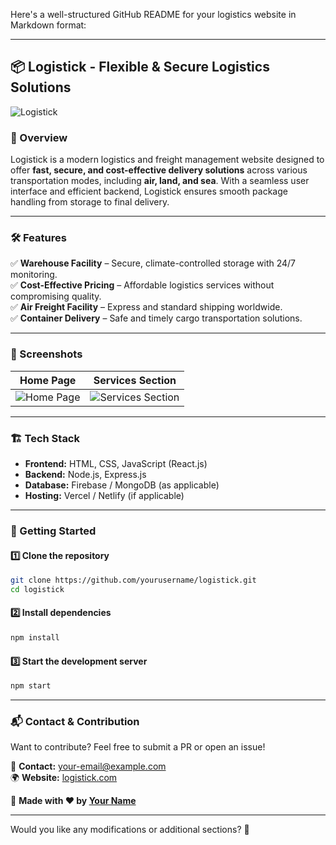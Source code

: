 Here's a well-structured GitHub README for your logistics website in Markdown format:  

---

## 📦 Logistick - Flexible & Secure Logistics Solutions

![Logistick](./path-to-your-image.png)  

### 🚀 Overview  
Logistick is a modern logistics and freight management website designed to offer **fast, secure, and cost-effective delivery solutions** across various transportation modes, including **air, land, and sea**. With a seamless user interface and efficient backend, Logistick ensures smooth package handling from storage to final delivery.  

---

### 🛠️ Features  
✅ **Warehouse Facility** – Secure, climate-controlled storage with 24/7 monitoring.  
✅ **Cost-Effective Pricing** – Affordable logistics services without compromising quality.  
✅ **Air Freight Facility** – Express and standard shipping worldwide.  
✅ **Container Delivery** – Safe and timely cargo transportation solutions.  

---

### 📸 Screenshots  
| Home Page | Services Section |
|-----------|-----------------|
| ![Home Page](./path-to-homepage.png) | ![Services Section](./path-to-services.png) |

---

### 🏗️ Tech Stack  
- **Frontend:** HTML, CSS, JavaScript (React.js)  
- **Backend:** Node.js, Express.js  
- **Database:** Firebase / MongoDB (as applicable)  
- **Hosting:** Vercel / Netlify (if applicable)  

---

### 🏁 Getting Started  
#### 1️⃣ Clone the repository  
```sh
git clone https://github.com/yourusername/logistick.git
cd logistick
```

#### 2️⃣ Install dependencies  
```sh
npm install
```

#### 3️⃣ Start the development server  
```sh
npm start
```

---

### 📬 Contact & Contribution  
Want to contribute? Feel free to submit a PR or open an issue!  

📧 **Contact:** your-email@example.com  
🌍 **Website:** [logistick.com](https://logistick.com)  

🙌 **Made with ❤️ by [Your Name](https://github.com/yourusername)**  

---

Would you like any modifications or additional sections? 🚀
